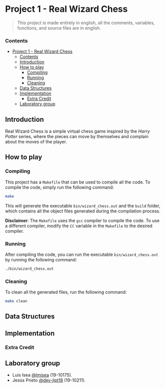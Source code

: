 # Project 1 - Real Wizard Chess

> This project is made entirely in english, all the comments, variables, functions, and source files are in english.

### Contents

- [Project 1 - Real Wizard Chess](#project-1---real-wizard-chess)
  - [Contents](#contents)
  - [Introduction](#introduction)
  - [How to play](#how-to-play)
    - [Compiling](#compiling)
    - [Running](#running)
    - [Cleaning](#cleaning)
  - [Data Structures](#data-structures)
  - [Implementation](#implementation)
    - [Extra Credit](#extra-credit)
  - [Laboratory group](#laboratory-group)

## Introduction

Real Wizard Chess is a simple virtual chess game inspired by the _Harry Potter_ series, where the pieces can move by themselves and complain about the moves of the player.

## How to play

### Compiling

This project has a `Makefile` that can be used to compile all the code. To compile the code, simply run the following command:

```bash
make
```

This will generate the executable `bin/wizard_chess.out` and the `build` folder, which contains all the object files generated during the compilation process.

**Disclaimer**: The `Makefile` uses the `gcc` compiler to compile the code. To use a different compiler, modify the `CC` variable in the `Makefile` to the desired compiler.

### Running

After compiling the code, you can run the executable `bin/wizard_chess.out` by running the following command:

```bash
./bin/wizard_chess.out
```

### Cleaning

To clean all the generated files, run the following command:

```bash
make clean
```

## Data Structures

## Implementation

### Extra Credit

## Laboratory group

- Luis Isea [@lmisea](https://github.com/lmisea) (19-10175).
- Jesús Prieto [@dev-jlpt18](https://github.com/dev-jlpt18) (19-10211).
